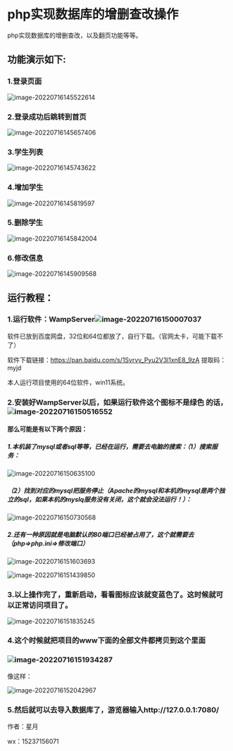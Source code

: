 # php实现数据库的增删查改操作



php实现数据库的增删查改，以及翻页功能等等。

## 功能演示如下:

### 1.登录页面

![image-20220716145522614](./img/image-20220716145522614.png)

### 2.登录成功后跳转到首页

![image-20220716145657406](./img/image-20220716145657406.png)

### 3.学生列表

![image-20220716145743622](./img/image-20220716145743622.png)

### 4.增加学生

![image-20220716145819597](./img/image-20220716145819597.png)

### 5.删除学生

![image-20220716145842004](./img/image-20220716145842004.png)

### 6.修改信息

![image-20220716145909568](./img/image-20220716145909568.png)



## 运行教程：

### 1.运行软件：WampServer![image-20220716150007037](./img/image-20220716150007037.png)

软件已放到百度网盘，32位和64位都放了，自行下载。（官网太卡，可能下载不了）

软件下载链接：https://pan.baidu.com/s/1Svrvv_Pyu2V3l1xnE8_9zA 
提取码：myjd

本人运行项目使用的64位软件，win11系统。

### 2.安装好WampServer以后，如果运行软件这个图标不是绿色 的话，![image-20220716150516552](./img/image-20220716150516552.png)

#### 那么可能是有以下两个原因：

##### 1.本机装了mysql或者sql等等，已经在运行，需要去电脑的搜索：（1）搜索服务：

![image-20220716150635100](./img/image-20220716150635100.png)

##### （2）找到对应的mysql把服务停止（Apache的mysql和本机的mysql是两个独立的sql，如果本机的myslq服务没有关闭，这个就会没法运行！）：

![image-20220716150730568](./img/image-20220716150730568.png)

##### 2.还有一种原因就是电脑默认的80端口已经被占用了，这个就需要去（php=>php.ini=>修改端口）

![image-20220716151603693](./img/image-20220716151603693.png)



![image-20220716151439850](./img/image-20220716151439850.png)



### 3.以上操作完了，重新启动，看看图标应该就变蓝色了。这时候就可以正常访问项目了。

![image-20220716151835245](./img/image-20220716151835245.png)



### 4.这个时候就把项目的www下面的全部文件都拷贝到这个里面

### ![image-20220716151934287](./img/image-20220716151934287.png)

像这样：

![image-20220716152042967](./img/image-20220716152042967.png)



### 5.然后就可以去导入数据库了，游览器输入http://127.0.0.1:7080/





作者：星月

wx：15237156071

